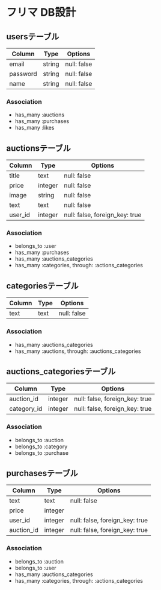 # フリマ DB設計
## usersテーブル
|Column|Type|Options|
|------|----|-------|
|email|string|null: false|
|password|string|null: false|
|name|string|null: false|
### Association
- has_many :auctions
- has_many :purchases   
- has_many :likes

## auctionsテーブル
|Column|Type|Options|
|------|----|-------|
|title|text|null: false| 
|price|integer|null: false| 
|image|string|null: false|
|text|text|null: false| 
|user_id|integer|null: false, foreign_key: true|
### Association
- belongs_to :user
- has_many :purchases
- has_many :auctions_categories
- has_many :categories,  through:  :actions_categories
## categoriesテーブル
|Column|Type|Options|
|------|----|-------|
|text|text|null: false|
### Association
- has_many :auctions_categories
- has_many :auctions,  through:  :auctions_categories
## auctions_categoriesテーブル
|Column|Type|Options|
|------|----|-------|
|auction_id|integer|null: false, foreign_key: true|
|category_id|integer|null: false, foreign_key: true|
### Association
- belongs_to :auction
- belongs_to :category 
- belongs_to :purchase
## purchasesテーブル
|Column|Type|Options|
|------|----|-------|
|text|text|null: false| 
|price|integer 
|user_id|integer|null: false, foreign_key: true|
|auction_id|integer|null: false, foreign_key: true|
### Association
- belongs_to :auction 
- belongs_to :user  
- has_many :auctions_categories
- has_many  :categories,  through:  :actions_categories